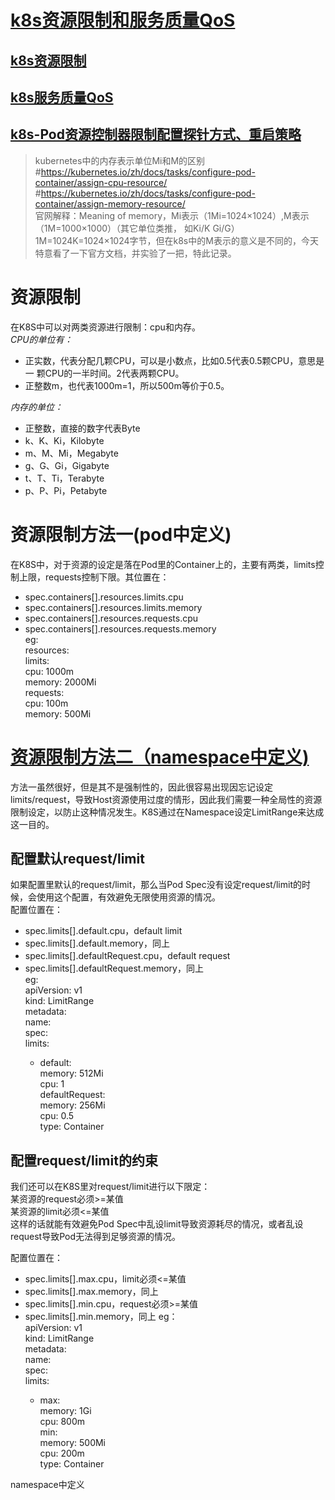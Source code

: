 # [k8s资源限制和服务质量QoS](https://www.cnblogs.com/wangxu01/articles/11672212.html)
## [k8s资源限制](https://developer.aliyun.com/article/679887)
## [k8s服务质量QoS](https://blog.51cto.com/ghostwritten/5345902)
## [k8s-Pod资源控制器限制配置探针方式、重启策略](https://blog.csdn.net/weixin_47151643/article/details/109063601)
>kubernetes中的内存表示单位Mi和M的区别   
#https://kubernetes.io/zh/docs/tasks/configure-pod-container/assign-cpu-resource/  
#https://kubernetes.io/zh/docs/tasks/configure-pod-container/assign-memory-resource/     
官网解释：Meaning of memory，Mi表示（1Mi=1024×1024）,M表示（1M=1000×1000）（其它单位类推， 如Ki/K Gi/G） 
                             1M=1024K=1024×1024字节，但在k8s中的M表示的意义是不同的，今天特意看了一下官方文档，并实验了一把，特此记录。  
# 资源限制
在K8S中可以对两类资源进行限制：cpu和内存。  
*CPU的单位有：*
  - 正实数，代表分配几颗CPU，可以是小数点，比如0.5代表0.5颗CPU，意思是一 颗CPU的一半时间。2代表两颗CPU。  
  - 正整数m，也代表1000m=1，所以500m等价于0.5。  

*内存的单位：*
  - 正整数，直接的数字代表Byte  
  - k、K、Ki，Kilobyte  
  - m、M、Mi，Megabyte  
  - g、G、Gi，Gigabyte  
  - t、T、Ti，Terabyte  
  - p、P、Pi，Petabyte  

# 资源限制方法一(pod中定义)
在K8S中，对于资源的设定是落在Pod里的Container上的，主要有两类，limits控制上限，requests控制下限。其位置在：  
  - spec.containers[].resources.limits.cpu
  - spec.containers[].resources.limits.memory
  - spec.containers[].resources.requests.cpu
  - spec.containers[].resources.requests.memory  
  eg:    
        resources:  
          limits:  
            cpu: 1000m  
            memory: 2000Mi  
          requests:  
            cpu: 100m  
            memory: 500Mi  

# [资源限制方法二（namespace中定义)](https://cloud.tencent.com/developer/article/1772253)
方法一虽然很好，但是其不是强制性的，因此很容易出现因忘记设定limits/request，导致Host资源使用过度的情形，因此我们需要一种全局性的资源限制设定，以防止这种情况发生。K8S通过在Namespace设定LimitRange来达成这一目的。  
## 配置默认request/limit  
如果配置里默认的request/limit，那么当Pod Spec没有设定request/limit的时候，会使用这个配置，有效避免无限使用资源的情况。  
配置位置在：  
  - spec.limits[].default.cpu，default limit
  - spec.limits[].default.memory，同上
  - spec.limits[].defaultRequest.cpu，default request
  - spec.limits[].defaultRequest.memory，同上  
eg:  
apiVersion: v1  
kind: LimitRange  
metadata:   
  name: <name>   
spec:   
  limits:   
    - default:   
        memory: 512Mi  
        cpu: 1   
      defaultRequest:   
        memory: 256Mi  
        cpu: 0.5  
      type: Container    

## 配置request/limit的约束
我们还可以在K8S里对request/limit进行以下限定：  
某资源的request必须>=某值  
某资源的limit必须<=某值  
这样的话就能有效避免Pod Spec中乱设limit导致资源耗尽的情况，或者乱设request导致Pod无法得到足够资源的情况。  

配置位置在：
  - spec.limits[].max.cpu，limit必须<=某值  
  - spec.limits[].max.memory，同上  
  - spec.limits[].min.cpu，request必须>=某值  
  - spec.limits[].min.memory，同上 
eg：  
apiVersion: v1  
kind: LimitRange  
metadata:   
  name: <name>   
spec:  
  limits:   
    - max:   
        memory: 1Gi   
        cpu: 800m   
      min:   
        memory: 500Mi  
        cpu: 200m  
      type: Container    

namespace中定义  


